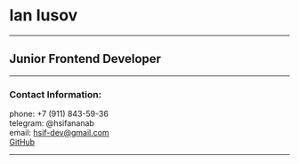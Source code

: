 # Ian Iusov
___
## Junior Frontend Developer
___
### Contact Information:
phone: +7 (911) 843-59-36\
telegram: @hsifananab\
email: <hsif-dev@gmail.com>\
[GitHub][1]


[1]:https://github.com/hsif-dev
___